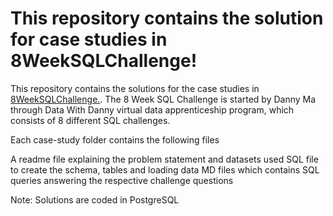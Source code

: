 # This repository contains the solution for case studies in 8WeekSQLChallenge!

This repository contains the solutions for the case studies in [ 8WeekSQLChallenge.](https://8weeksqlchallenge.com). The 8 Week SQL Challenge is started by Danny Ma through Data With Danny virtual data apprenticeship program, which consists of 8 different SQL challenges.

Each case-study folder contains the following files

A readme file explaining the problem statement and datasets used
SQL file to create the schema, tables and loading data
MD files which contains SQL queries answering the respective challenge questions

Note: Solutions are coded in PostgreSQL
